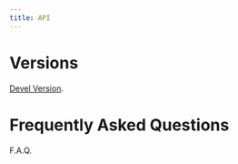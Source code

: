 ```yaml
---
title: API
---
```


# Versions


[Devel Version](/api/devel/).


# Frequently Asked Questions

F.A.Q.